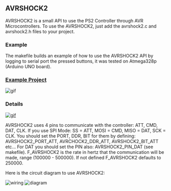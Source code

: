 ## AVRSHOCK2
AVRSHOCK2 is a small API to use the PS2 Controller through AVR Microcontrollers.
To use the AVRSHOCK2, just add the avrshock2.c and avrshock2.h files to your project.

### Example
The makefile builds an example of how to use the AVRSHOCK2 API by logging to serial port the pressed buttons, it was tested on Atmega328p (Arduino UNO board).

### [Example Project](https://github.com/dhustkoder/avrshock2-usb)
![gif](https://user-images.githubusercontent.com/11935784/36216949-55bdb2fc-1197-11e8-9f23-88adfcffa6d4.gif)



### Details
[![gif](https://user-images.githubusercontent.com/11935784/30407023-2046349e-98cc-11e7-970d-6c117b176b94.gif)](https://www.youtube.com/watch?v=_h1dANNXZOw)

AVRSHOCK2 uses 4 pins to communicate with the controller: ATT, CMD, DAT, CLK.
If you use SPI Mode: SS = ATT, MOSI = CMD, MISO = DAT, SCK = CLK.
You should set the PORT, DDR, BIT for them by defining: AVRSHOCK2_PORT_ATT, AVRCHOCK2_DDR_ATT, AVRSHOCK2_BIT_ATT etc... For DAT you should set the PIN also: AVRSHOCK2_PIN_DAT (see makefile).
F_AVRSHOCK2 is the rate in hertz that the communication will be made, range (100000 - 500000).
If not defined F_AVRSHOCK2 defaults to 250000.

Here is the circuit diagram to use AVRSHOCK2:

![wiring](https://user-images.githubusercontent.com/11935784/30391091-a2fdcd18-988e-11e7-9561-003a0468e4dc.jpg "Dualshock 2 wires")
![diagram](https://user-images.githubusercontent.com/11935784/30390726-6c283162-988d-11e7-8999-d177818f56dc.png "AVR to Dualshock Diagram")


